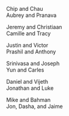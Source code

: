 Chip and Chau  
Aubrey and Pranava  

Jeremy and Christiaan  
Camille and Tracy  

Justin and Victor  
Prashil and Anthony  

Srinivasa and Joseph  
Yun and Carles  

Daniel and Vijeth  
Jonathan and Luke  

Mike and Bahman  
Jon, Dasha, and Jaime  
